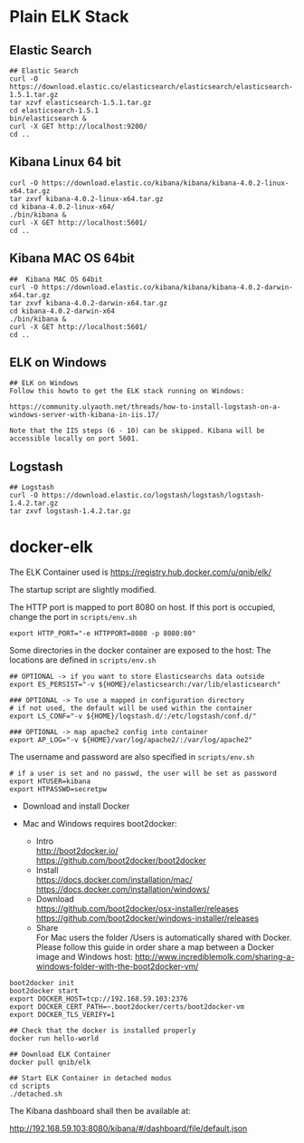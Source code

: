 # Plain ELK Stack

## Elastic Search
```
## Elastic Search
curl -O https://download.elastic.co/elasticsearch/elasticsearch/elasticsearch-1.5.1.tar.gz
tar xzvf elasticsearch-1.5.1.tar.gz
cd elasticsearch-1.5.1
bin/elasticsearch &
curl -X GET http://localhost:9200/
cd ..
```

## Kibana Linux 64 bit
```
curl -O https://download.elastic.co/kibana/kibana/kibana-4.0.2-linux-x64.tar.gz
tar zxvf kibana-4.0.2-linux-x64.tar.gz 
cd kibana-4.0.2-linux-x64/ 
./bin/kibana &
curl -X GET http://localhost:5601/
cd ..
```
## Kibana MAC OS 64bit
```
##  Kibana MAC OS 64bit 
curl -O https://download.elastic.co/kibana/kibana/kibana-4.0.2-darwin-x64.tar.gz
tar zxvf kibana-4.0.2-darwin-x64.tar.gz
cd kibana-4.0.2-darwin-x64
./bin/kibana &
curl -X GET http://localhost:5601/
cd ..
```

## ELK on Windows
```
## ELK on Windows
Follow this howto to get the ELK stack running on Windows: 

https://community.ulyaoth.net/threads/how-to-install-logstash-on-a-windows-server-with-kibana-in-iis.17/

Note that the IIS steps (6 - 10) can be skipped. Kibana will be accessible locally on port 5601.
```
## Logstash
```
## Logstash
curl -O https://download.elastic.co/logstash/logstash/logstash-1.4.2.tar.gz
tar zxvf logstash-1.4.2.tar.gz

```



# docker-elk
The ELK Container used is 
https://registry.hub.docker.com/u/qnib/elk/

The startup script are slightly modified.

The HTTP port is mapped to port 8080 on host. If this port is occupied, change the port in ``scripts/env.sh``

```export HTTP_PORT="-e HTTPPORT=8080 -p 8080:80"```

Some directories in the docker container are exposed to the host:
The locations are defined in ``scripts/env.sh``
```
## OPTIONAL -> if you want to store Elasticsearchs data outside
export ES_PERSIST="-v ${HOME}/elasticsearch:/var/lib/elasticsearch"

### OPTIONAL -> To use a mapped in configuration directory
# if not used, the default will be used within the container
export LS_CONF="-v ${HOME}/logstash.d/:/etc/logstash/conf.d/"

### OPTIONAL -> map apache2 config into container
export AP_LOG="-v ${HOME}/var/log/apache2/:/var/log/apache2"
```

The username and password are also specified in ``scripts/env.sh``
```
# if a user is set and no passwd, the user will be set as password
export HTUSER=kibana
export HTPASSWD=secretpw
```

* Download and install Docker
* Mac and Windows requires boot2docker:
  
  * Intro  
  http://boot2docker.io/  
  https://github.com/boot2docker/boot2docker  
  * Install  
  https://docs.docker.com/installation/mac/  
  https://docs.docker.com/installation/windows/  
  * Download  
  https://github.com/boot2docker/osx-installer/releases  
  https://github.com/boot2docker/windows-installer/releases  
  * Share  
For Mac users the folder /Users is automatically shared with Docker. Please follow this guide in order share a map between a Docker image and Windows host: http://www.incrediblemolk.com/sharing-a-windows-folder-with-the-boot2docker-vm/


```
boot2docker init
boot2docker start
export DOCKER_HOST=tcp://192.168.59.103:2376
export DOCKER_CERT_PATH=~.boot2docker/certs/boot2docker-vm
export DOCKER_TLS_VERIFY=1

## Check that the docker is installed properly
docker run hello-world

## Download ELK Container
docker pull qnib/elk

## Start ELK Container in detached modus
cd scripts
./detached.sh
```

The Kibana dashboard shall then be available at:

http://192.168.59.103:8080/kibana/#/dashboard/file/default.json


